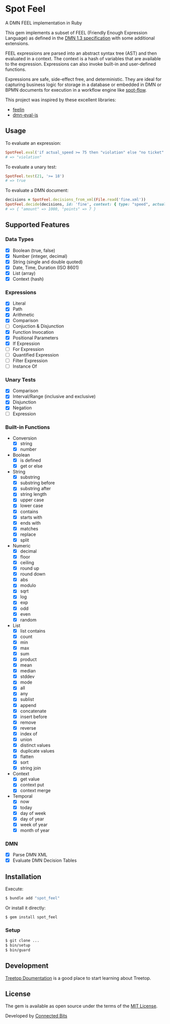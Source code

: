 # Spot Feel

A DMN FEEL implementation in Ruby

This gem implements a subset of FEEL (Friendly Enough Expression Language) as defined in the [DMN 1.3 specification](https://www.omg.org/spec/DMN/1.3/PDF) with some additional extensions.

FEEL expressions are parsed into an abstract syntax tree (AST) and then evaluated in a context. The context is a hash of variables that are available to the expression. Expressions can also invoke built-in and user-defined functions.

Expressions are safe, side-effect free, and deterministic. They are ideal for capturing business logic for storage in a database or embedded in DMN or BPMN documents for execution in a workflow engine like [spot-flow](https://github.com/connectedbits/spot_flow).

This project was inspired by these excellent libraries:

- [feelin](https://github.com/nikku/feelin)
- [dmn-eval-js](https://github.com/mineko-io/dmn-eval-js)

## Usage

To evaluate an expression:

```ruby
SpotFeel.eval('if actual_speed >= 75 then "violation" else "no ticket"', context: { actual_speed: 85, speed_limit: 65 })
# => "violation"
```

To evaluate a unary test:

```ruby
SpotFeel.test(21, '>= 18')
# => true
```

To evaluate a DMN document:

```ruby
decisions = SpotFeel.decisions_from_xml(File.read('fine.xml'))
SpotFeel.decide(decisions, id: 'fine', context: { type: "speed", actual_speed: 100, speed_limit: 65 } })
# => { "amount" => 1000, "points" => 7 }
```

## Supported Features

### Data Types

- [x] Boolean (true, false)
- [x] Number (integer, decimal)
- [x] String (single and double quoted)
- [x] Date, Time, Duration (ISO 8601)
- [x] List (array)
- [x] Context (hash)

### Expressions

- [x] Literal
- [x] Path
- [x] Arithmetic
- [x] Comparison
- [ ] Conjuction & Disjunction
- [x] Function Invocation
- [x] Positional Parameters
- [x] If Expression
- [ ] For Expression
- [ ] Quantified Expression
- [ ] Filter Expression
- [ ] Instance Of

### Unary Tests

- [x] Comparison
- [x] Interval/Range (inclusive and exclusive)
- [x] Disjunction
- [x] Negation
- [ ] Expression

### Built-in Functions

- Conversion
  - [x] string
  - [x] number
- Boolean
  - [x] is defined
  - [x] get or else
- String
  - [x] substring
  - [x] substring before
  - [x] substring after
  - [x] string length
  - [x] upper case
  - [x] lower case
  - [x] contains
  - [x] starts with
  - [x] ends with
  - [x] matches
  - [x] replace
  - [x] split
- Numeric
  - [x] decimal
  - [x] floor
  - [x] ceiling
  - [x] round up
  - [x] round down
  - [x] abs
  - [x] modulo
  - [x] sqrt
  - [x] log
  - [x] exp
  - [x] odd
  - [x] even
  - [x] random
- List
  - [x] list contains
  - [x] count
  - [x] min
  - [x] max
  - [x] sum
  - [x] product
  - [x] mean
  - [x] median
  - [x] stddev
  - [x] mode
  - [x] all
  - [x] any
  - [x] sublist
  - [x] append
  - [x] concatenate
  - [x] insert before
  - [x] remove
  - [x] reverse
  - [x] index of
  - [x] union
  - [x] distinct values
  - [x] duplicate values
  - [x] flatten
  - [x] sort
  - [x] string join
- Context
  - [x] get value
  - [x] context put
  - [x] context merge
- Temporal
  - [x] now
  - [x] today
  - [x] day of week
  - [x] day of year
  - [x] week of year
  - [x] month of year

### DMN

- [x] Parse DMN XML
- [x] Evaluate DMN Decision Tables

## Installation

Execute:

```bash
$ bundle add "spot_feel"
```

Or install it directly:

```bash
$ gem install spot_feel
```

### Setup

```bash
$ git clone ...
$ bin/setup
$ bin/guard
```

## Development

[Treetop Doumentation](https://cjheath.github.io/treetop/syntactic_recognition.html) is a good place to start learning about Treetop.

## License

The gem is available as open source under the terms of the [MIT License](https://opensource.org/licenses/MIT).

Developed by [Connected Bits](http://www.connectedbits.com)
